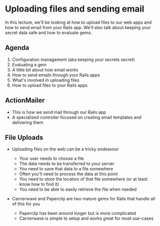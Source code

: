 # Uploading files and sending email
In this lecture, we'll be looking at how to upload files to our web apps and how to send email from your Rails app.  We'll also talk about keeping your secret data safe and how to evaluate gems.

## Agenda

  1. Configuration management (aka keeping your secrets secret)
  2. Evaluating a gem
  3. A little bit about how email works
  4. How to send emails through your Rails apps
  5. What's involved in uploading files
  6. How to upload files to your Rails apps

## ActionMailer
- This is how we send mail through our Rails app
- A specialized controller focused on creating email templates and delivering them

## File Uploads

- Uploading files on the web can be a tricky endeavour
  - Your user needs to choose a file
  - The data needs to be transferred to your server
  - You need to save that data to a file somewhere
  - Often you'll need to process the data at this point
  - You need to store the location of that file somewhere (or at least know how to find it)
  - You need to be able to easily retrieve the file when needed

- Carrierwave and Paperclip are two mature gems for Rails that handle all of this for you
  - Paperclip has been around longer but is more complicated
  - Carrierwave is simple to setup and works great for most use-cases
